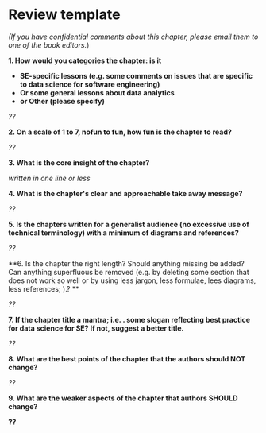 # Review template



_(If you have confidential comments about this chapter, please email them to one of the book editors._)

<b>1. How would you categories the chapter: is it

+ SE-specific lessons (e.g. some  comments on issues that are specific to data science for software engineering)
+ Or some general lessons about data analytics
+ or Other (please specify)  </b>

_??_

**2. On a scale of 1 to 7, nofun to fun, how fun is the chapter to read?**

_??_

**3. What is the core insight of the chapter?**

_written in one line or less_

**4. What is the chapter's  clear and approachable take away message?**

_??_

**5. Is the chapters   written for a generalist audience (no excessive use of technical terminology) with a minimum of diagrams and references?**

_??_

**6. Is the chapter the right length?
Should anything missing be added?
Can anything superfluous be removed (e.g. by deleting some section that does not work so well or  by using less jargon, less formulae, lees diagrams, less references; ).? **

_??_

**7. If the chapter title a mantra; i.e. . some slogan reflecting best practice for data science for SE? If not, suggest a better title.**

_??_

**8. What are the best points of the chapter that the authors should  NOT  change?**

_??_

**9. What are the weaker aspects of the chapter that authors  SHOULD  change?**

__??__
